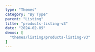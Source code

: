 ```yaml
---
type: "Themes"
category: "By Type"
parent: "Listing"
title: "products-listing-v3"
date: "2024-02-09"
demos: [
  "themes/listing/products-listing-v3"
]
---
```

